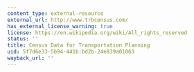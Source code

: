```yaml
---
content_type: external-resource
external_url: http://www.trbcensus.com/
has_external_license_warning: true
license: https://en.wikipedia.org/wiki/All_rights_reserved
status: ''
title: Census Data for Transportation Planning
uid: 5f7d6e33-5b94-441b-bd2b-24e839a01063
wayback_url: ''
---
```

